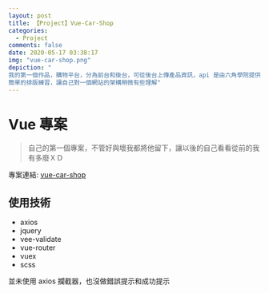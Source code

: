 ```yaml
---
layout: post
title: 【Project】Vue-Car-Shop
categories:
  - Project
comments: false
date: 2020-05-17 03:38:17
img: "vue-car-shop.png"
depiction: "
我的第一個作品，購物平台，分為前台和後台，可從後台上傳產品資訊，api 是由六角學院提供，
簡單的排版練習，讓自己對一個網站的架構稍微有些理解"
---
```


# Vue 專案

> 自己的第一個專案，不管好與壞我都將他留下，讓以後的自己看看從前的我有多廢ＸＤ

專案連結: [vue-car-shop](https://des86532.github.io/Vue-Car-Shop/#/products)

## 使用技術

- axios
- jquery
- vee-validate
- vue-router
- vuex
- scss

並未使用 axios 攔截器，也沒做錯誤提示和成功提示